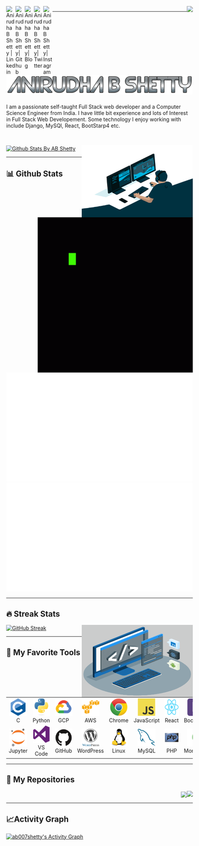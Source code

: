 <a href="https://www.linkedin.com/in/anirudha-b-shetty-29a338111/">
  <img align="left" alt="Anirudha B Shetty | Linkedin" width="25px" src="https://www.flaticon.com/svg/static/icons/svg/174/174857.svg" />
</a>
<a href="https://ab007shetty.github.io/">
  <img align="left" alt="Anirudha B Shetty| Github" width="25px" src="https://www.flaticon.com/svg/static/icons/svg/733/733553.svg" />
</a>
<a href="https://ab007shetty.pythonanywhere.com">
  <img align="left" alt="Anirudha B Shetty| Blog" width="25px" src="https://www.flaticon.com/svg/static/icons/svg/1187/1187544.svg" />
</a>
<a href="https://twitter.com/ab007shetty/">
  <img align="left" alt="Anirudha B Shetty| Twitter" width="25px" src="https://www.flaticon.com/svg/static/icons/svg/1409/1409937.svg" />
</a>
<a href="https://www.instagram.com/a.b.shetty/">
  <img align="left" alt="Anirudha B Shetty| Instagram" width="25px" src="https://www.flaticon.com/svg/static/icons/svg/2111/2111463.svg" />
</a>

<img align="right" src="https://visitor-badge.laobi.icu/badge?page_id=ab007shetty.ab007shetty">
<hr>

<h1 align="left">
  <img src="https://github.com/ab007shetty/ab007shetty/blob/main/6.png"" width="">
</h1>

 I am a passionate self-taught Full Stack web developer and a Computer Science Engineer from India.
 I have little bit experience and lots of Interest in Full Stack Web Developement.
 Some technology I enjoy working  with include Django, MySQl, React, BootStarp4 etc.

<br>


<div>
  <img align="right" alt="GIF" src="https://github.com/ab007shetty/ab007shetty/blob/main/code.gif" width="300" height="194" />
  
 [![Github Stats By AB Shetty](https://github-readme-stats.vercel.app/api?username=ab007shetty&show_icons=true&hide_border=true&title_color=423&count_private=true&line_height=25&text_color=000&icon_color=fff&bg_color=345,52fa5a,4dfcff,c64dff&theme=graywhite)](https://ab007shetty.github.io/)

</div>
<hr> 
  
 
## 📊 Github Stats
<div>
      <img align="right" alt="GIF" src="https://github.com/ab007shetty/ab007shetty/blob/main/escr.gif" width="419" height="" />

  
<a align="left" href='https://github.com/ab007shetty/github-stats'>

![Stats Overview](https://github.com/ab007shetty/github-stats/blob/main/generated/overview.svg)
![Most Used Languages](https://github.com/ab007shetty/github-stats/blob/main/generated/languages.svg)

</a>


</div>
<hr>

## 🔥 Streak Stats
<div >
    <img align="right" alt="GIF" src="https://github.com/ab007shetty/ab007shetty/blob/main/tech.gif" width="300" height="195" />

 [![GitHub Streak](https://github-readme-streak-stats.herokuapp.com/?user=ab007shetty&theme=monokai-metallian&hide_border=true)](https://github.com/ab007shetty/)

</div>
<hr>
 
 ## 💖 My Favorite Tools

<div>
<table>
  <tr>
    <td align="center" width="96">
      <a href="#">
        <img src="https://github.com/devicons/devicon/blob/master/icons/c/c-original.svg" width="48" height="48" alt="C" />
      </a>
      <br>C
    </td>
    <td align="center" width="96">
      <a href="#">
        <img src="https://github.com/devicons/devicon/blob/master/icons/python/python-original.svg" width="48" height="48" alt="Python" />
      </a>
      <br>Python
    </td>
    <td align="center" width="96">
      <a href="#">
        <img src="https://github.com/devicons/devicon/blob/master/icons/googlecloud/googlecloud-original.svg" width="48" height="48" alt="GCP" />
      </a>
      <br>GCP
    </td>
    <td align="center" width="96">
      <a href="#">
        <img src="https://github.com/devicons/devicon/blob/master/icons/amazonwebservices/amazonwebservices-original.svg" width="48" height="48" alt="AWS" />
      </a>
      <br>AWS
    </td>
    <td align="center" width="96">
      <a href="#">
        <img src="https://github.com/devicons/devicon/blob/master/icons/chrome/chrome-original.svg" width="48" height="48" alt="Chrome" />
      </a>
      <br>Chrome
    </td>
    <td align="center" width="96">
      <a href="#">
        <img src="https://github.com/devicons/devicon/blob/master/icons/javascript/javascript-original.svg" width="48" height="48" alt="JavaScript" />
      </a>
      <br>JavaScript
    </td>
    <td align="center" width="96">
      <a href="#">
        <img src="https://github.com/devicons/devicon/blob/master/icons/react/react-original.svg" width="48" height="48" alt="React" />
      </a>
      <br>React
    </td>
    <td align="center" width="96">
      <a href="#">
        <img src="https://github.com/devicons/devicon/blob/master/icons/bootstrap/bootstrap-plain.svg" width="48" height="48" alt="Bootstrap" />
      </a>
      <br>BootStrap
    </td>
    <td align="center" width="96">
      <a href="#">
        <img src="https://github.com/devicons/devicon/blob/master/icons/django/django-original.svg" width="48" height="48" alt="Django" />
      </a>
      <br>Django
    </td>
  </tr>
  <tr>
    <td align="center" width="96"> 
      <a href="#">
        <img src="https://github.com/devicons/devicon/blob/master/icons/jupyter/jupyter-original.svg" width="48" height="48" alt="jupyter" />
      </a>
      <br>Jupyter
    </td>
    <td align="center" width="96">
      <a href="#">
        <img src="https://github.com/devicons/devicon/blob/master/icons/visualstudio/visualstudio-plain.svg" width="48" height="48" alt="VS" />
      </a>
      <br>VS Code
    </td>
    <td align="center"  width="96">
      <a href="#">
        <img src="https://github.com/devicons/devicon/blob/master/icons/github/github-original.svg" width="48" height="48" alt="GitHub" />
      </a>
      <br>GitHub
    </td>
    <td align="center"  width="96">
      <a href="#">
        <img src="https://github.com/devicons/devicon/blob/master/icons/wordpress/wordpress-original.svg" width="48" height="48" alt="WordPress" />
      </a>
      <br>WordPress
    </td>
    <td align="center" width="96">
      <a href="#">
        <img src="https://github.com/devicons/devicon/blob/master/icons/linux/linux-original.svg" width="48" height="48" alt="Linux" />
      </a>
      <br>Linux
    </td>
    <td align="center"  width="96">
      <a href="#">
        <img src="https://github.com/devicons/devicon/blob/master/icons/mysql/mysql-original.svg" width="48" height="48" alt="MySQL" />
      </a>
      <br>MySQL
    </td>
    <td align="center" width="96">
      <a href="#">
        <img src="https://github.com/devicons/devicon/blob/master/icons/php/php-original.svg" width="48" height="48" alt="php" />
      </a>
      <br>PHP
    </td>
    <td align="center" width="96">
      <a href="#">
        <img src="https://github.com/devicons/devicon/blob/master/icons/mongodb/mongodb-original.svg" width="48" height="48" alt="MongoDB" />
      </a>
      <br>MongoDB
    </td>
    <td align="center" width="96">
      <a href="#">
        <img src="https://github.com/devicons/devicon/blob/master/icons/nodejs/nodejs-original.svg" width="48" height="48" alt="node" />
      </a>
      <br>NodeJS
    </td>
  </tr>
</table>
</div>
<hr>

 
 
 ## 📘 My Repositories

  
<div align="right"> 
<a href="https://github.com/ab007shetty/django-for-everybody">
  <img align="center" src="https://github-readme-stats.vercel.app/api/pin/?username=ab007shetty&repo=django-for-everybody&show_icons=true&title_color=fff&icon_color=79ff97&text_color=9f9f9f&bg_color=151515" />
</a>
  
<a href="https://github.com/ab007shetty/eClassroom">
  <img align="right" src="https://github-readme-stats.vercel.app/api/pin/?username=ab007shetty&repo=eClassroom&show_icons=true&title_color=fff&icon_color=79ff97&text_color=9f9f9f&bg_color=151515" />
</a>

</div>
<hr>




## 📈Activity Graph

<a href="https://github.com/ab007shetty/github-stats"><img alt="ab007shetty's Activity Graph" src="https://activity-graph.herokuapp.com/graph?username=ab007shetty&bg_color=1F222E&color=F8D866&line=F85D7F&point=FFFFFF&hide_border=true" /></a>
